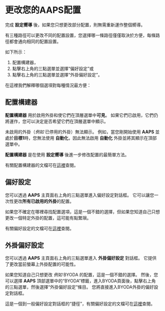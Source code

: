 # 更改您的AAPS配置

完成 **設定嚮導** 後，如果您只想更改部分配置，則無需重新運作整個嚮導。

有三種路徑可以更改不同的配置設置，您選擇哪一條路徑僅僅取決於方便，每條路徑都會通向相同的配置設置。

如下所示：

1. 配置構建器，
2. 點擊右上角的三點選單並選擇“偏好設定”或
3. 點擊右上角的三點選單並選擇“外掛偏好設定”。

在這裡我們解釋哪個選項對每種情況最方便：

## 配置構建器

**配置構建器** 用於啟用外掛和使它們在頂層選單中**可見**。 如果它們已啟用，它們仍將運作，您可以決定是否希望它們在頂層選單中顯示。

未啟用的外掛（_例如_ 已停用的外掛）無法顯示。 例如，當您剛開始使用 **AAPS** 並處於**目標1**時，您無法使用 **自動化**，因此無法啟用 **自動化** 外掛並將其顯示在頂部選單中。

**配置構建器** 是在使用 **設定嚮導** 後進一步修改配置的最簡單方法。

有關配置構建器的文檔可在[這裡](../Configuration/Config-Builder.md)查閱。

## 偏好設定

您可以透過 **AAPS** 主頁面右上角的三點選單進入偏好設定對話框。 它可以讓您一次性更改**所有已啟用的外掛**的配置。

如果您不確定在哪裡尋找配置選項，這是一個不錯的選擇，但如果您知道自己只想更改一個特定外掛的配置，這可能有點繁瑣。

有關偏好設定的文檔可在[這裡](../Configuration/Preferences.md)查閱。

## 外掛偏好設定

您可以透過 **AAPS** 主頁面右上角的三點選單進入 **外掛偏好設定** 對話框。 它提供了更改當前螢幕上外掛配置的可能性。

如果您知道自己只想更改 _例如_ BYODA 的配置，這是一個不錯的選擇。 然後，您可以選擇 **AAPS** 頂部選單中的“BYODA”標籤，進入BYODA頁面後，點擊右上角的三點選單，然後選擇“外掛偏好設定”條目。 您將直接進入BYODA外掛的偏好設定對話框。

這是一個到一般偏好設定對話框的“捷徑”，有關偏好設定的文檔可在[這裡](../Configuration/Preferences.md)查閱。
